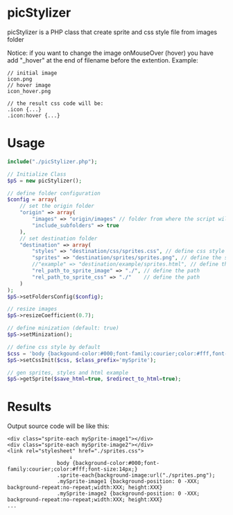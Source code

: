 # picStylizer

picStylizer is a PHP class that create sprite and css style file from images folder

Notice: if you want to change the image onMouseOver (hover) you have add "_hover" at the end of filename before the extention. Example: 
```
// initial image
icon.png
// hover image
icon_hover.png

// the result css code will be:
.icon {...}
.icon:hover {...}
```

# Usage

```php
include("./picStylizer.php");

// Initialize Class
$pS = new picStylizer();

// define folder configuration
$config = array(
	// set the origin folder
	"origin" => array(
		"images" => "origin/images" // folder from where the script will take the images,
		"include_subfolders" => true
	),
	// set destination folder
	"destination" => array(
		"styles" => "destination/css/sprites.css", // define css style of sprites
		"sprites" => "destination/sprites/sprites.png", // define the sprite image result
		//"example" => "destination/example/sprites.html", // define the html example
		"rel_path_to_sprite_image" => "./", // define the path
		"rel_path_to_sprite_css" => "./"    // define the path
	)
);
$pS->setFoldersConfig($config);

// resize images
$pS->resizeCoefficient(0.7);

// define minization (default: true)
$pS->setMinization();

// define css style by default
$css = 'body {backgound-color:#000;font-family:courier;color:#fff,font-size:14px;}';
$pS->setCssInit($css, $class_prefix='mySprite');

// gen sprites, styles and html example
$pS->getSprite($save_html=true, $redirect_to_html=true);
```


# Results
Output source code will be like this:

```
<div class="sprite-each mySprite-image1"></div>
<div class="sprite-each mySprite-image2"></div>
<link rel="stylesheet" href="./sprites.css">
					↓
				body {background-color:#000;font-family:courier;color:#fff;font-size:14px;}
				.sprite-each{background-image:url("./sprites.png"); 
				.mySprite-image1 {background-position: 0 -XXX; background-repeat:no-repeat;width:XXX; height:XXX}
				.mySprite-image2 {background-position: 0 -XXX; background-repeat:no-repeat;width:XXX; height:XXX}
...
``` 
